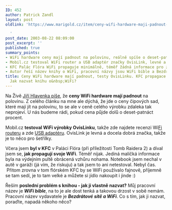 ```yaml
---
ID: 452
author: Patrick Zandl
layout: post
oldlink: 'https://www.marigold.cz/item/ceny-wifi-hardware-maji-padnout-testy-ovislinku-kfc-propagace-wifi-nic-moc-jak-nazvat-knihu-o-wifi

  '
post_date: 2003-08-22 08:09:00
post_excerpt: ''
published: true
summary_points:
- WiFi hardware ceny mají padnout na polovinu, reálně spíše o deset-patnáct procent.
- Mobil.cz testoval WiFi router a USB adaptér značky OvisLink, levné a dobré.
- KFC Palác Flóra WiFi propaguje minimálně, téměř žádná informace pro zákazníky.
- Autor řeší název knihy o WiFi, pracovní názvy jsou WiFi bible a Bezdrátové sítě.
title: Ceny WiFi hardware mají padnout, testy OvisLinku. KFC propagace WiFi nic moc.
  Jak nazvat knihu o&nbsp;WiFi?
---
```


<p>
Na Živě <A href="http://www.zive.cz/h/Uzivatel/Ar.asp?ARI=112234&amp;CAI=2104" target=_blank>Jiří Hlavenka píše</A>, že <STRONG>ceny WiFi hardware mají padnout</STRONG> na polovinu. Z celého článku na mne ale dýchá, že jde o ceny čipových sad, které mají jít na polovinu, to se ale v ceně celého výrobku zdaleka tak neprojeví. U nás budeme rádi, pokud cena půjde dolů o deset-patnáct procent. </p>

<p>
Mobil.cz <STRONG>testoval WiFi výrobky OvisLinku</STRONG>, takže zde najdete recenzi Wi<A href="http://mobil.idnes.cz/fixni_spojeni/katalog_bezdratovych_telefonu/ostatni-bezdratove/ovislinkrouter030822.html" target=_blank>Fi routeru</A> a zde <A href="http://mobil.idnes.cz/fixni_spojeni/katalog_bezdratovych_telefonu/ostatni-bezdratove/ovislinkusb030822.html" target=_blank>USB adaptéru</A>. OvisLink je levná a docela dobrá značka, takže je to něco pro šetřílky. </p>

<p>
Včera jsem <STRONG>byl v KFC</STRONG> v Paláci Flóra (při příležitosti Tomb Raidera 2) a díval jsem se, <STRONG>jak propagují svoje WiFi</STRONG>. Téměř nijak. Jediná maličká informace byla na&#160;výdejním pultě obrácená vzhůru nohama. Notebook jsem nechal v autě v garáži (já vím, že riskuju) a tak jsem to ani netestoval. Nebyl čas. &#160;Přitom zrovna v tom flórském KFC by se WiFi používalo fajnově, příjemně se tam sedí, je to tam velké a můžete si jídlo nakoupit i jinde :)</p>

<p>
Řeším <STRONG>poslední problém s knihou - jak ji vlastně nazvat?</STRONG> Můj pracovní název je <STRONG><EM>WiFi bible</EM></STRONG>, na to je ale dost tenká a takovou drzost v sobě nemám. Pracovní název vydavatele je <EM><STRONG>Bezdrátové sítě a WiFi</STRONG></EM>. Co s tím, jak ji nazvat, poraďte, napadá někoho něco?</p>
